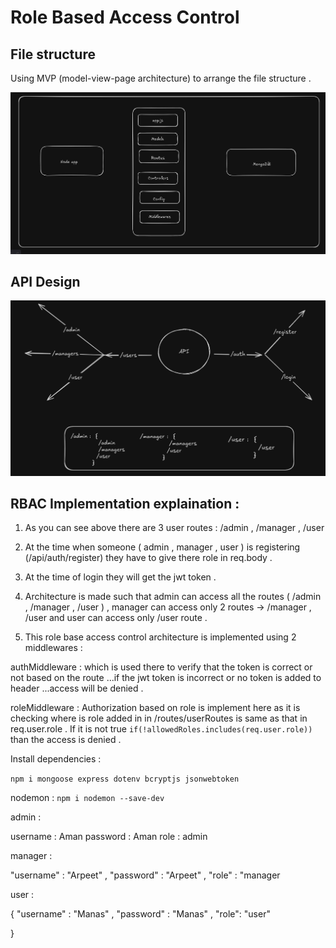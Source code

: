 # Role Based Access Control 

## File structure 

Using MVP (model-view-page architecture) to arrange the file structure . 

![MVP Architecture](./assets/Screenshot%20from%202024-11-28%2010-33-33.png)

## API Design 

![API Design](./assets/Screenshot%20from%202024-11-28%2010-34-15.png) 

## RBAC Implementation explaination : 

1. As you can see above there are 3 user routes : /admin , /manager , /user 

2. At the time when someone ( admin , manager , user ) is registering (/api/auth/register) they have to give there role in req.body . 

3. At the time of login they will get the jwt token . 

4. Architecture is made such that admin can access all the routes ( /admin , /manager , /user ) , manager can access only 2 routes -> /manager  , /user and user can access only /user route . 

5. This role base access control architecture is implemented using 2 middlewares : 

authMiddleware : which is used there to verify that the token is correct or not based on the route ...if the jwt token is incorrect or no token is added to header ...access will be denied . 

roleMiddleware : Authorization based on role is implement here as it is checking where is role added in in /routes/userRoutes is same as that in req.user.role . If it is not true `if(!allowedRoles.includes(req.user.role))` than the access is denied . 



Install dependencies : 

 ` npm i mongoose express dotenv bcryptjs jsonwebtoken `

nodemon :  ` npm i nodemon --save-dev `


admin : 

username : Aman 
password : Aman 
role : admin 

manager  : 

"username" : "Arpeet" , 
  "password" : "Arpeet"  , 
  "role" : "manager

user : 

{
  "username" : "Manas" , 
  "password" : "Manas" ,
  "role": "user"

}